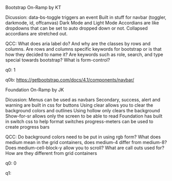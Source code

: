 Bootstrap On-Ramp by KT

Dicussion:
data-bs-toggle triggers an event
Built in stuff for navbar (toggler, darkmode, id, offcanvas)
Dark Mode and Light Mode
Accordians are like dropdowns that can be set to auto dropped down or not.
Collapsed accordians are stretched out.

QCC:
What does aria label do? And why are the classes by rows and columns. 
Are rows and columns specific keywords for bootstrap or is that how they decided to name it?
Are keywords such as role, search, and type special towards bootstrap?
What is form-control?

q0: 1

q0b: 
https://getbootstrap.com/docs/4.1/components/navbar/


Foundation On-Ramp by JK

Dicussion:
Menus can be used as navbars
Secondary, success, alert and warning are built in css for buttons
Using clear allows you to clear the background colors and outlines
Using hollow only clears the background
Show-for-sr allows only the screen to be able to read
Foundation has built in switch css to help format switches
progress-meters can be used to create progress bars




QCC:
Do background colors need to be put in using rgb form?
What does medium mean in the grid containers, does medium-4 differ from medium-8?
Does medium-cell-block-y allow you to scroll?
What are call outs used for? How are they different from grid containers


q0: 0

q1:


